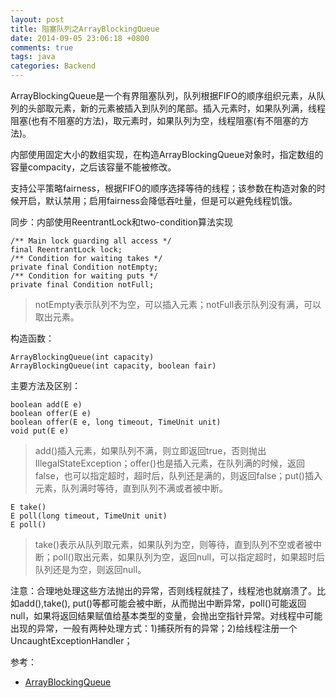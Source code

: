 ```yaml
---
layout: post
title: 阻塞队列之ArrayBlockingQueue
date: 2014-09-05 23:06:18 +0800
comments: true
tags: java
categories: Backend
---
```


ArrayBlockingQueue是一个有界阻塞队列，队列根据FIFO的顺序组织元素，从队列的头部取元素，新的元素被插入到队列的尾部。插入元素时，如果队列满，线程阻塞(也有不阻塞的方法)，取元素时，如果队列为空，线程阻塞(有不阻塞的方法)。

内部使用固定大小的数组实现，在构造ArrayBlockingQueue对象时，指定数组的容量compacity，之后该容量不能被修改。

支持公平策略fairness，根据FIFO的顺序选择等待的线程；该参数在构造对象的时候开启，默认禁用；启用fairness会降低吞吐量，但是可以避免线程饥饿。

同步：内部使用ReentrantLock和two-condition算法实现

	/** Main lock guarding all access */
    final ReentrantLock lock;
    /** Condition for waiting takes */
    private final Condition notEmpty;
    /** Condition for waiting puts */
    private final Condition notFull;

> notEmpty表示队列不为空，可以插入元素；notFull表示队列没有满，可以取出元素。

构造函数：

	ArrayBlockingQueue(int capacity)
	ArrayBlockingQueue(int capacity, boolean fair)

主要方法及区别：

	boolean add(E e)
	boolean offer(E e)
	boolean offer(E e, long timeout, TimeUnit unit)
	void put(E e)

> add()插入元素，如果队列不满，则立即返回true，否则抛出IllegalStateException；offer()也是插入元素，在队列满的时候，返回false，也可以指定超时，超时后，队列还是满的，则返回false；put()插入元素，队列满时等待，直到队列不满或者被中断。

	E take()
	E poll(long timeout, TimeUnit unit)
	E poll()

> take()表示从队列取元素，如果队列为空，则等待，直到队列不空或者被中断；poll()取出元素，如果队列为空，返回null，可以指定超时，如果超时后队列还是为空，则返回null。

注意：合理地处理这些方法抛出的异常，否则线程就挂了，线程池也就崩溃了。比如add(),take(), put()等都可能会被中断，从而抛出中断异常，poll()可能返回null，如果将返回结果赋值给基本类型的变量，会抛出空指针异常。对线程中可能出现的异常，一般有两种处理方式：1)捕获所有的异常；2)给线程注册一个UncaughtExceptionHandler；

参考：

+ [ArrayBlockingQueue](http://fuseyism.com/classpath/doc/java/util/concurrent/ArrayBlockingQueue-source.html)
